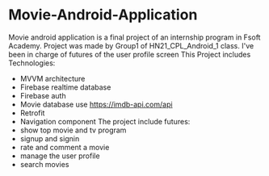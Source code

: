 # Movie-Android-Application
Movie android application is a final project of an internship program in Fsoft Academy.
Project was made by Group1 of HN21_CPL_Android_1 class. I've been in charge of futures of the user profile screen
This Project includes Technologies:
  - MVVM architecture
  - Firebase realtime database
  - Firebase auth
  - Movie database use https://imdb-api.com/api
  - Retrofit
  - Navigation component
The project include futures:
  - show top movie and tv program
  - signup and signin
  - rate and comment a movie
  - manage the user profile
  - search movies
